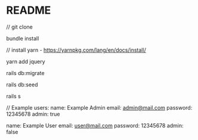 # README

// git clone

bundle install

// install yarn - https://yarnpkg.com/lang/en/docs/install/

yarn add jquery

rails db:migrate

rails db:seed

rails s

// Example users:
name: Example Admin
email: admin@mail.com
password: 12345678
admin: true

name: Example User
email: user@mail.com
password: 12345678
admin: false

